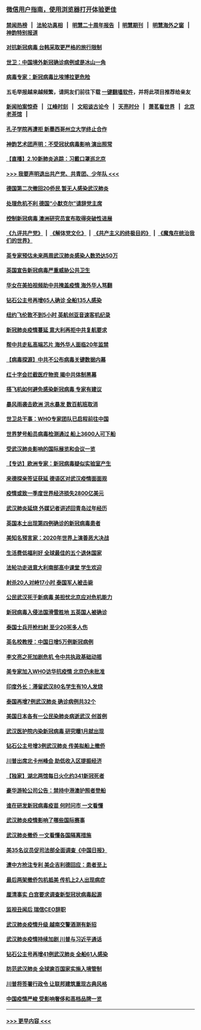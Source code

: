 ### [微信用户指南，使用浏览器打开体验更佳](https://github.com/gfw-breaker/banned-news1/blob/master/indexes/wechat-guide.md?t=0)
#### [禁闻热榜](热点新闻.md?t=0)  &nbsp;&nbsp;|&nbsp;&nbsp; [法轮功真相](https://github.com/gfw-breaker/truth/blob/master/README.md?t=0) &nbsp;&nbsp;|&nbsp;&nbsp; [明慧二十周年报告](https://github.com/gfw-breaker/mh-reports/blob/master/README.md?t=0) &nbsp;&nbsp;|&nbsp;&nbsp;[明慧期刊](https://github.com/gfw-breaker/mh-qikan) &nbsp;&nbsp;|&nbsp;&nbsp; [明慧海外之窗](https://github.com/gfw-breaker/mh-news/blob/master/README.md?t=0) &nbsp;&nbsp;|&nbsp;&nbsp; [神韵特别报道](https://github.com/gfw-breaker/mh-news/blob/master/shenyun.md?t=0)
#### [对抗新冠病毒 台韩采取更严格的旅行限制](../pages/nsc418/n11858936.md?t=02110102) 
#### [世卫：中国境外新冠确诊病例或是冰山一角](../pages/nsc418/n11858781.md?t=02110102) 
#### [病毒专家：新冠病毒比埃博拉更危险](../pages/nsc418/n11858572.md?t=02110102) 
#### 五毛举报越来越频繁，请网友们前往下载 [一键翻墙软件](https://github.com/gfw-breaker/ssr-accounts)，并将此项目推荐给亲友
#### [新闻拍案惊奇](https://github.com/gfw-breaker/banned-news1/blob/master/pages/link4.md) &nbsp;&nbsp;|&nbsp;&nbsp; [江峰时刻](https://github.com/gfw-breaker/banned-news1/blob/master/pages/link4.md) &nbsp;&nbsp;|&nbsp;&nbsp; [文昭谈古论今](https://github.com/gfw-breaker/banned-news1/blob/master/pages/link4.md) &nbsp;&nbsp;|&nbsp;&nbsp; [天亮时分](https://github.com/gfw-breaker/banned-news1/blob/master/pages/link4.md) &nbsp;&nbsp;|&nbsp;&nbsp; [萧茗看世界](https://github.com/gfw-breaker/banned-news1/blob/master/pages/link4.md) &nbsp;&nbsp;|&nbsp;&nbsp; [北京老茶馆](https://github.com/gfw-breaker/banned-news1/blob/master/pages/link4.md) &nbsp;&nbsp;|&nbsp;&nbsp; 
#### [孔子学院再遭拒 新墨西哥州立大学终止合作](../pages/nsc418/n11858661.md?t=02110102) 
#### [神韵艺术团声明：不受冠状病毒影响 演出照常](../pages/nsc418/n11858801.md?t=02110102) 
#### [【直播】2.10新肺炎追踪：习戴口罩巡北京](../pages/nsc418/n11858548.md?t=02110102) 
#### [>>> 我要声明退出共产党、共青团、少年队 <<<](https://github.com/begood0513/goodnews/blob/master/quit/letter.md) 
#### [德国第二次撤回20侨民 暂无人感染武汉肺炎](../pages/nsc418/n11858633.md?t=02110102) 
#### [处理危机不利 德国“小默克尔”请辞党主席](../pages/nsc418/n11858583.md?t=02110102) 
#### [控制新冠病毒 澳洲研究员宣布取得突破性进展](../pages/nsc418/n11858505.md?t=02110102) 
#### [《九评共产党》](https://github.com/begood0513/9ping.md/blob/master/README.md) &nbsp;|&nbsp; [《解体党文化》](../../../../jtdwh.md/blob/master/README.md)  &nbsp;|&nbsp; [《共产主义的终极目的》](../../../../gczydzjmd.md/blob/master/README.md) &nbsp;|&nbsp; [《魔鬼在统治我们的世界》](../../../../mgztzwmdsj.md/blob/master/README.md) 
#### [英专家预估未来两周武汉肺炎感染人数恐达50万](../pages/nsc418/n11857886.md?t=02110102) 
#### [英国宣告新冠病毒严重威胁公共卫生](../pages/nsc418/n11858285.md?t=02110102) 
#### [华女在美拍视频助中共掩盖疫情 海外华人骂翻](../pages/nsc418/n11857407.md?t=02110102) 
#### [钻石公主号再增65人确诊 全船135人感染](../pages/nsc418/n11857366.md?t=02110102) 
#### [纽约飞伦敦不到5小时 英航创亚音速客机纪录](../pages/nsc418/n11857405.md?t=02110102) 
#### [新冠肺炎疫情蔓延 意大利再拒中共复航要求](../pages/nsc418/n11857200.md?t=02110102) 
#### [帮中共走私高端芯片 海外华人面临20年监禁](../pages/nsc418/n11855016.md?t=02110102) 
#### [【病毒探源】中共不公布病毒关键数据内幕](../pages/nsc418/n11856584.md?t=02110102) 
#### [红十字会拦截医疗物资 揭中共体制黑幕](../pages/nsc418/n11856750.md?t=02110102) 
#### [搭飞机如何避免感染新冠病毒 专家有建议](../pages/nsc418/n11853427.md?t=02110102) 
#### [暴风雨袭击欧洲 洪水暴发 数百航班取消](../pages/nsc418/n11856453.md?t=02110102) 
#### [世卫总干事：WHO专家团队已启程前往中国](../pages/nsc418/n11856612.md?t=02110102) 
#### [世界梦号船员病毒检测通过 船上3600人可下船](../pages/nsc418/n11856520.md?t=02110102) 
#### [受武汉肺炎影响的国际展览和会议一览](../pages/nsc418/n11856420.md?t=02110102) 
#### [【专访】欧洲专家：新冠病毒疑似实验室产生](../pages/nsc418/n11856378.md?t=02110102) 
#### [来德探亲签证获延 德语区对武汉疫情面面观](../pages/nsc418/n11856283.md?t=02110102) 
#### [疫情或致一季度世界经济损失2800亿美元](../pages/nsc418/n11855639.md?t=02110102) 
#### [武汉肺炎延烧 外媒记者讲述回青岛过年经历](../pages/nsc418/n11856159.md?t=02110102) 
#### [英国本土出现第四例确诊的新冠病毒患者](../pages/nsc418/n11855930.md?t=02110102) 
#### [美知名预言家：2020年世界上演善恶大决战](../pages/nsc418/n11855418.md?t=02110102) 
#### [生活费低福利好 全球最佳的五个退休国家](../pages/nsc418/n11848347.md?t=02110102) 
#### [法轮功走进意大利南部高中课堂 学生欢迎](../pages/nsc418/n11853859.md?t=02110102) 
#### [射杀20人对峙17小时 泰国军人被击毙](../pages/nsc418/n11854869.md?t=02110102) 
#### [公民武汉死于新病毒 美担忧北京应对危机能力](../pages/nsc418/n11854331.md?t=02110102) 
#### [新冠病毒入侵法国滑雪胜地 五英国人被确诊](../pages/nsc418/n11854307.md?t=02110102) 
#### [泰国士兵开枪扫射 至少20死多人伤](../pages/nsc418/n11854276.md?t=02110102) 
#### [英名校教授：中国日增5万例新冠病例](../pages/nsc418/n11854174.md?t=02110102) 
#### [李文亮之死加剧危机 令中共执政基础动摇](../pages/nsc418/n11854003.md?t=02110102) 
#### [美专家加入WHO访华抗疫情 北京仍未批准](../pages/nsc418/n11854043.md?t=02110102) 
#### [印度外长：滞留武汉80名学生有10人发烧](../pages/nsc418/n11853821.md?t=02110102) 
#### [泰国再增7例武汉肺炎 确诊病例共32个](../pages/nsc418/n11853808.md?t=02110102) 
#### [美国日本各有一公民染肺炎病逝武汉 创首例](../pages/nsc418/n11853509.md?t=02110102) 
#### [武汉医护院内染新冠病毒 研究曝1月就出现](../pages/nsc418/n11852928.md?t=02110102) 
#### [钻石公主号增3例武汉肺炎 传美拟船上撤侨](../pages/nsc418/n11853240.md?t=02110102) 
#### [川普出席北卡州峰会 助低收入区提振经济](../pages/nsc418/n11853232.md?t=02110102) 
#### [【独家】湖北两馆每日火化约341新冠死者](../pages/nsc418/n11845444.md?t=02110102) 
#### [豪华游轮公司公告：禁持中港澳护照者登船](../pages/nsc418/n11852761.md?t=02110102) 
#### [谁在研发新冠病毒疫苗 何时问市 一文看懂](../pages/nsc418/n11852840.md?t=02110102) 
#### [武汉肺炎疫情影响了哪些国际赛事](../pages/nsc418/n11852441.md?t=02110102) 
#### [武汉肺炎撤侨 一文看懂各国隔离措施](../pages/nsc418/n11844216.md?t=02110102) 
#### [美35名议员促司法部全面调查《中国日报》](../pages/nsc418/n11852435.md?t=02110102) 
#### [遭中方抢注专利 美企吉利德回应：患者至上](../pages/nsc418/n11852037.md?t=02110102) 
#### [最后两架撤侨包机抵美 传机上2人出现病症](../pages/nsc418/n11852173.md?t=02110102) 
#### [厘清事实 白宫要求调查新型冠状病毒起源](../pages/nsc418/n11852106.md?t=02110102) 
#### [监视丑闻后 瑞信CEO辞职](../pages/nsc418/n11852127.md?t=02110102) 
#### [武汉肺炎疫情升级 越南交警酒测有新招](../pages/nsc418/n11851632.md?t=02110102) 
#### [武汉肺炎疫情持续加剧 川普与习近平通话](../pages/nsc418/n11851613.md?t=02110102) 
#### [钻石公主号再增41例武汉肺炎 全船61人感染](../pages/nsc418/n11850401.md?t=02110102) 
#### [防范武汉肺炎 全球逾百国家实施入境管制](../pages/nsc418/n11850557.md?t=02110102) 
#### [川普将签署行政令 让联邦建筑重现古典风格](../pages/nsc418/n11850654.md?t=02110102) 
#### [中国疫情严峻 受影响奢侈和高档品牌一览](../pages/nsc418/n11850319.md?t=02110102) 

----
#### [ >>> 更早内容 <<< ](../indexes/nsc418-earlier.md)
